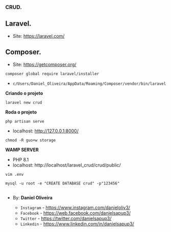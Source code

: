 ### CRUD.

## Laravel.
- Site: https://laravel.com/

## Composer.
- Site: https://getcomposer.org/

```
composer global require laravel/installer
```

- `c/Users/Daniel_Oliveira/AppData/Roaming/Composer/vendor/bin/laravel`

**Criando o projeto**

```
laravel new crud
```

**Roda o projeto**
```
php artisan serve
```

- localhost: http://127.0.0.1:8000/

```
chmod -R guo+w storage
```

**WAMP SERVER**
- PHP 8.1
- localhost: http://localhost/laravel_crud/crud/public/

```
vim .env
```

```
mysql -u root -e "CREATE DATABASE crud" -p"123456"
```























##



##

- By:  **Daniel Oliveira**

  - `Instagram` - https://www.instagram.com/danieloliv3/
  - `Facebook` - https://web.facebook.com/danielsapup3/
  - `Twitter` - https://twitter.com/danielsapup3/
  - `Linkedin` - https://www.linkedin.com/in/danielsapup3/

  ##
